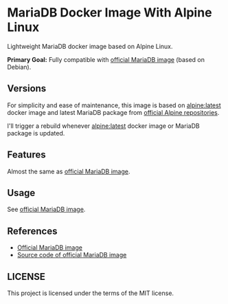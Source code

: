 # MariaDB Docker Image With Alpine Linux

Lightweight MariaDB docker image based on Alpine Linux.

__Primary Goal:__ Fully compatible with [official MariaDB image](https://hub.docker.com/_/mariadb/) (based on Debian).

## Versions

For simplicity and ease of maintenance, this image is based on [alpine:latest](https://hub.docker.com/_/alpine/) docker image and latest MariaDB package from [official Alpine repositories](https://pkgs.alpinelinux.org/packages).

I'll trigger a rebuild whenever [alpine:latest](https://hub.docker.com/_/alpine/) docker image or MariaDB package is updated.

## Features

Almost the same as [official MariaDB image](https://hub.docker.com/_/mariadb/).

## Usage

See [official MariaDB image](https://hub.docker.com/_/mariadb/).

## References

* [Official MariaDB image](https://hub.docker.com/_/mariadb/)
* [Source code of official MariaDB image](https://github.com/docker-library/mariadb/tree/master)

## LICENSE

This project is licensed under the terms of the MIT license.
